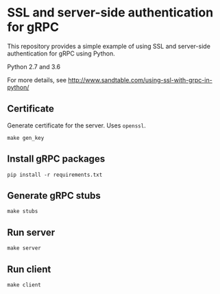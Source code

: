 # SSL and server-side authentication for gRPC

This repository provides a simple example of using SSL and server-side authentication for gRPC using Python.

Python 2.7 and 3.6

For more details, see http://www.sandtable.com/using-ssl-with-grpc-in-python/

## Certificate

Generate certificate for the server. Uses `openssl`.

```
make gen_key
```

## Install gRPC packages

```
pip install -r requirements.txt
```

## Generate gRPC stubs

```
make stubs
```

## Run server

```
make server
```

## Run client

```
make client
```
